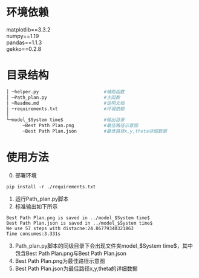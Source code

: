 # 环境依赖
matplotlib==3.3.2\
numpy==1.19\
pandas==1.1.3\
gekko==0.2.8
# 目录结构
```python
│ ─helper.py                        #辅助函数
│ ─Path_plan.py                     #主函数
│ ─Readme.md                        #说明文档
│ ─requirements.txt                 #环境依赖
│
└─model_$System time$               #输出目录
      ─Best Path Plan.png           #最佳路径示意图
      ─Best Path Plan.json          #最佳路径x,y,theta详细数据
```
# 使用方法
0. 部署环境
```shell
pip install -r ./requirements.txt
```
1. 运行Path_plan.py脚本
2. 标准输出如下所示
```shell
Best Path Plan.png is saved in ../model_$System time$
Best Path Plan.json is saved in ../model_$System time$
We use 57 steps with distacne:24.86779340321863
Time consumes:3.331s
```
3. Path_plan.py脚本的同级目录下会出现文件夹model_\$System time\$，其中包含Best Path Plan.png与Best Path Plan.json
4. Best Path Plan.png为最佳路径示意图
5. Best Path Plan.json为最佳路径x,y,theta的详细数据